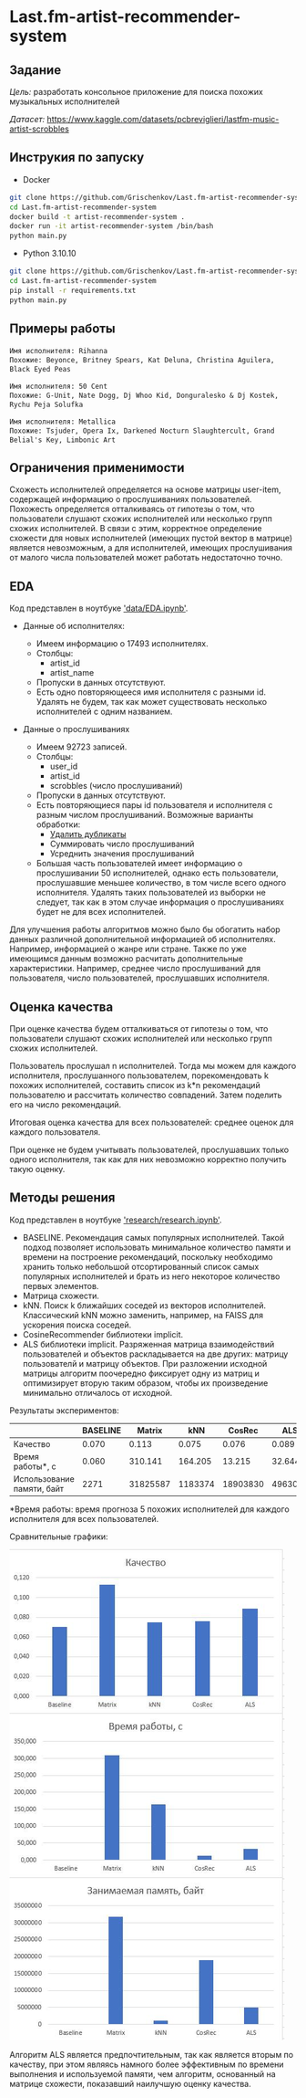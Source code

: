 # Last.fm-artist-recommender-system

## Задание
*Цель:* разработать консольное приложение для поиска похожих музыкальных исполнителей

*Датасет:* https://www.kaggle.com/datasets/pcbreviglieri/lastfm-music-artist-scrobbles

## Инструкия по запуску
+ Docker
```sh
git clone https://github.com/Grischenkov/Last.fm-artist-recommender-system.git
cd Last.fm-artist-recommender-system
docker build -t artist-recommender-system .
docker run -it artist-recommender-system /bin/bash
python main.py
```
+ Python 3.10.10
```sh
git clone https://github.com/Grischenkov/Last.fm-artist-recommender-system.git
cd Last.fm-artist-recommender-system
pip install -r requirements.txt
python main.py
```

## Примеры работы
```
Имя исполнителя: Rihanna
Похожие: Beyonce, Britney Spears, Kat Deluna, Christina Aguilera, Black Eyed Peas
```

```
Имя исполнителя: 50 Cent
Похожие: G-Unit, Nate Dogg, Dj Whoo Kid, Donguralesko & Dj Kostek, Rychu Peja Solufka
```

```
Имя исполнителя: Metallica
Похожие: Tsjuder, Opera Ix, Darkened Nocturn Slaughtercult, Grand Belial's Key, Limbonic Art
```

## Ограничения применимости
Схожесть исполнителей определяется на основе матрицы user-item, содержащей информацию о прослушиваниях пользователей. Похожесть определяется отталкиваясь от гипотезы о том, что пользователи слушают схожих исполнителей или несколько групп схожих исполнителей.
В связи с этим, корректное определение схожести для новых исполнителей (имеющих пустой вектор в матрице) является невозможным, а для исполнителей, имеющих прослушивания от малого числа пользователей может работать недостаточно точно.

## EDA
Код представлен в ноутбуке ['data/EDA.ipynb'](https://github.com/Grischenkov/Last.fm-artist-recommender-system/blob/main/data/EDA.ipynb).

+ Данные об исполнителях:
    + Имеем информацию о 17493 исполнителях.
    + Столбцы:
        + artist_id
        + artist_name
    + Пропуски в данных отсутствуют.
    + Есть одно повторяющееся имя исполнителя с разными id. 
    Удалять не будем, так как может существовать несколько исполнителей с одним названием.

+ Данные о прослушиваниях
    + Имеем 92723 записей.
    + Столбцы:
        + user_id
        + artist_id
        + scrobbles (число прослушиваний)
    + Пропуски в данных отсутствуют.
    + Есть повторяющиеся пары id пользователя и исполнителя с разным числом прослушиваний.
    Возможные варианты обработки:
        + <u>Удалить дубликаты</u>
        + Суммировать число прослушиваний
        + Усреднить значения прослушиваний
    + Большая часть пользователей имеет информацию о прослушивании 50 исполнителей, однако есть пользователи, прослушавшие меньшее количество, в том числе всего одного исполнителя.
    Удалять таких пользователей из выборки не следует, так как в этом случае информация о прослушиваниях будет не для всех исполнителей.

Для улучшения работы алгоритмов можно было бы обогатить набор данных различной дополнительной информацией об исполнителях. Например, информацией о жанре или стране.
Также по уже имеющимся данным возможно расчитать дополнительные характеристики. Например, среднее число прослушиваний для пользователя, число пользователей, прослушавших исполнителя.

## Оценка качества
При оценке качества будем отталкиваться от гипотезы о том, что пользователи слушают схожих исполнителей или несколько групп схожих исполнителей.

Пользователь прослушал n исполнителей. Тогда мы можем для каждого исполнителя, прослушанного пользователем, порекомендовать k похожих исполнителей, составить список из k*n рекомендаций пользователю и рассчитать количество совпадений. Затем поделить его на число рекомендаций.

Итоговая оценка качества для всех пользователей: среднее оценок для каждого пользователя.

При оценке не будем учитывать пользователей, прослушавших только одного исполнителя, так как для них невозможно корректно получить такую оценку.

## Методы решения
Код представлен в ноутбуке ['research/research.ipynb'](https://github.com/Grischenkov/Last.fm-artist-recommender-system/blob/main/research/research.ipynb).

+ BASELINE. Рекомендация самых популярных исполнителей.
Такой подход позволяет использовать минимальное количество памяти и времени на построение рекомендаций, поскольку необходимо хранить только небольшой отсортированный список самых популярных исполнителей и брать из него некоторое количество первых элементов.
+ Матрица схожести.
+ kNN. Поиск k ближайших соседей из векторов исполнителей. Классический kNN можно заменить, например, на FAISS для ускорения поиска соседей.
+ CosineRecommender библиотеки implicit.
+ ALS библиотеки implicit. Разряженная матрица взаимодействий пользователей и объектов раскладывается на две других: матрицу пользователй и матрицу объектов. При разложении исходной матрицы алгоритм поочередно фиксирует одну из матриц и оптимизирует вторую таким образом, чтобы их произведение минимально отличалось от исходной.

Результаты экспериментов:

 |                            | BASELINE | Matrix   | kNN     | CosRec   | ALS     |
 | -------------------------- | -------- | -------- | ------- | -------- | ------- |
 | Качество                   | 0.070    | 0.113    | 0.075   | 0.076    | 0.089   |
 | Время работы*, с            | 0.060    | 310.141  | 164.205 | 13.215   | 32.644  |
 | Использование памяти, байт | 2271     | 31825587 | 1183374 | 18903830 | 4963084 |
 
 *Время работы: время прогноза 5 похожих исполнителей для каждого исполнителя для всех пользователей.

 Сравнительные графики:

 ![Графики](img/charts.jpg?raw=true "Графики")

 Алгоритм ALS является предпочтительным, так как является вторым по качеству, при этом являясь намного более эффективным по времени выполнения и используемой памяти, чем алгоритм, основанный на матрице схожести, показавший наилучшую оценку качества.
